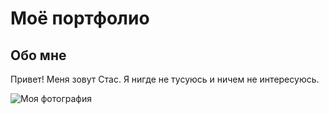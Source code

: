 # Моё портфолио

## Обо мне

Привет! Меня зовут Стас. Я нигде не тусуюсь и ничем не интересуюсь.

![Моя фотография](https://consmag.ru/wp-content/uploads/2017/04/kplus.jpg)

